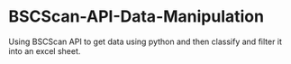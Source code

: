 # BSCScan-API-Data-Manipulation

Using BSCScan API to get data using python and then classify and filter it into an excel sheet.
